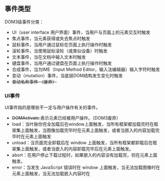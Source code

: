 ## 事件类型

DOM3级事件分类：

* UI（user interface 用户界面）事件，当用户与页面上的元素交互时触发
* 焦点事件，当元素获得或失去焦点时触发
* 鼠标事件，当用户通过鼠标在页面上执行操作时触发
* 滚轮事件，当使用鼠标滚轮（或类似设备）时触发
* 文本事件，当在文档中输入文本时触发
* 键盘事件，当用户通过键盘在页面上执行操作时触发
* 合成事件，当为IME（Input Method Editor，输入法编辑器）输入字符时触发
* 变动（mutation）事件，当底层DOM结构发生变化时触发
* ~~变动名称事件 （废弃）~~

### UI事件

UI事件指的是哪些不一定与用户操作有关的事件。

* ~~DOMActivate~~:表示元素已经被用户操作。（DOM3废弃）
* load：当叶脉你完全加载后在window上面触发，当所有框架都加载完时在框架集上面触发，当图像加载完毕时在<img>元素上面触发，或者当嵌入的内容加载完毕时在<object>元素上面触发
* unload：当页面完全卸载后在 window 上面触发，当所有框架都卸载后在框架集上面触发，或者当嵌入的内容卸载完毕后在<object>元素上面触发。
* abort：在用户停止下载过程时，如果嵌入的内容没有加载完，则在<object>元素上面触发。
* error：当发生 JavaScript 错误时在 window 上面触发，当无法加载图像时在<img>元素上面触发，当无法加载嵌入内容时在<object>元素上面触发，或者当有一或多个框架无法加载时在框架集上面触发。
* select：当用户选择文本框（<input>或<texterea>）中的一或多个字符时触发。
* resize：当窗口或框架的大小变化时在 window 或框架上面触发。
* scroll：当用户滚动带滚动条的元素中的内容时，在该元素上面触发。 <body>元素中包含所加载页面的滚动条

1. load事件

   当页面完全加载后（包括所有图像，js文件，css文件等外部资源），就触发window 上面的load事件。

   可以在 HTML 中为任何图像指定 onload 事件处理程序

   ```js
   //方式1
   <img src="smile.gif" onload="alert('Image loaded.')">
   // 方式2
   var image = document.getElementById("myImage");
   	EventUtil.addHandler(image, "load", function(event){
   	event = EventUtil.getEvent(event);
   	alert(EventUtil.getTarget(event).src);
   });
   ```

   > 在创建新的<img>元素时，可以为其指定一个事件处理程序，以便图像加载完毕后给出提示。

   ```js
   EventUtil.addHandler(window,'load',function(){
       var image = document.createElement('img');
       // 在指定src属性之前先指定事件
       EventUtil.addHandler(image,"load",function(event){
           event = EventUtil.getEvent(event)
           alert(EventUtil.getTarget(event).src)
       })
       document.body.appendChild(image);
       image.src = 'img.png'
   })
   ```

   **新图像元素不一定要从添加到文档后才开始下载，只要设置了 src 属性就会开始下载。**

   在 IE9+、 Firefox、 Opera、 Chrome 和 Safari 3+及更高版本中， <script>元素也会触发 load 事件，以便开发人员确定动态加载的 JavaScript 文件是否加载完毕。与图像不同，只有在设置了<script>元素的 src 属性并将该元素添加到文档后，才会开始下载 JavaScript 文件。换句话说，对于<script>元素而言，指定 src 属性和指定事件处理程序的先后顺序就不重要了。

   ```js
   EventUtil.addHandler(window,'load',function(){
       var script = document.createElement('script')
       EventUtil.addHandler(script,'load',function(event){
           alert('script loaded')
       })
       script.src = 'example.js'
       document.body.appendChild(script)
   })
   ```

   > IE 和 Opera 还支持<link>元素上的 load 事件，以便开发人员确定样式表是否加载完毕。

2. unload事件

   与load事件对应的是unload事件，这个事件在文档被完全卸载后触发。只要用户从一个页面切换到另一个页面，就会发生unload事件。而利用这个事件最多的情况是清除引用，以避免内存泄露。

   ```js
   EventUtil.addHandler(window, "unload", function(event){
   	alert("Unloaded");
   });
   ```

   ```html
   <body onunload="alert('Unloaded!')"></body>
   ```

   >无论使用哪种方式，都要小心编写 onunload 事件处理程序中的代码。既然 unload 事件是在一切都被卸载之后才触发，那么在页面加载后存在的那些对象，此时就不一定存在了。此时，操作 DOM 节点或者元素的样式就会导致错误。

3. resize事件

   当浏览器窗口被调整到一个新的高度或宽度时，就会触发resize事件。这个事件在window上触发，因此可以通过js或者<body>元素中的onresize特性来指定事件处理程序

   ```js
   EventUtil.addHandler(window, "resize", function(event){
       alert("Resized");
   });
   ```

   >与其他发生在 window 上的事件类似，在兼容 DOM 的浏览器中，传入事件处理程序中的 event 对象有一个 target 属性，值为 document；而 IE8 及之前版本则未提供任何属性。

   IE、 Safari、 Chrome 和 Opera 会在浏览器窗口变化了 1 像素时就触发 resize 事件，然后随着变化不断重复触发。 Firefox 则只会在用户停止调整窗口大小时才会触发 resize 事件。(防止大量计算)

4. scroll事件

   在混杂模式下，可以通过<body>元素的 scrollLeft 和 scrollTop 来监控到这一变化；而在标准模式下，除 Safari 之外的所有浏览器都会通过<html>元素来反映这一变化（Safari 仍然基于<body>跟踪滚动位置），如下面的例子所示：

   ```js
   EventUtil.addHandler(window, "scroll", function(event){
   	if (document.compatMode == "CSS1Compat"){
   		alert(document.documentElement.scrollTop);
   	} else {
   		alert(document.body.scrollTop);
   	}
   });
   ```

   > scroll 事件也会在文档被滚动期间重复被触发，

### 焦点事件

焦点事件会在页面元素获得或失去焦点时触发。利用这些事件并与 document.hasFocus()方法及document.activeElement 属性配合，可以知晓用户在页面上的行踪。

* blur：在元素失去焦点时触发，这个事件不会冒泡；所有浏览器都支持它

* focus：在元素获得检点时触发，这个事件不会冒泡；所有浏览器都支持它

* focusin：在元素获得焦点时触发。这个事件与 HTML 事件 focus 等价，但它冒泡。支持这个事件的浏览器有 IE5.5+、 Safari 5.1+、 Opera 11.5+和 Chrome。

* focusout：在元素失去焦点时触发。这个事件是 HTML 事件 blur 的通用版本。支持这个事件的浏览器有 IE5.5+、 Safari 5.1+、 Opera 11.5+和 Chrome。

* ~~DOMFocusOut：在元素失去焦点时触发。这个事件是 HTML 事件 blur 的通用版本。只有 Opera支持这个事件。 DOM3 级事件废弃了 DOMFocusOut，选择了 focusout。~~

* ~~DOMFocusOut：在元素失去焦点时触发。这个事件是 HTML 事件 blur 的通用版本。只有 Opera支持这个事件。 DOM3 级事件废弃了 DOMFocusOut，选择了 focusout。~~

  当焦点从页面中过的一个元素移动到另外一个元素，会依次触发下列事件：

  (1) focusout 在失去焦点的元素上触发；
  (2) focusin 在获得焦点的元素上触发；
  (3) blur 在失去焦点的元素上触发；
  (4) DOMFocusOut 在失去焦点的元素上触发；
  (5) focus 在获得焦点的元素上触发；
  (6) DOMFocusIn 在获得焦点的元素上触发。

### 鼠标与滚轮事件

* click：在用户单击主鼠标按钮或者按下回车键时触发
* dblclick：在用户双击主鼠标按钮时触发。
* mousedown：在用户按下任意鼠标时触发。不能通过键盘触发
* mouseenter：在鼠标光标从元素外部首次移动到元素范围之内时触发。不冒泡且在光标移动到后代元素上不会触发。
* mouseleave：在位于元素上方的鼠标光标移动到元素范围之外时触发。不冒泡且在光标移动到后代元素上不会触发。
* mousemove：当鼠标指针在元素内部移动时重复地触发。不能通过键盘触发
* mouseout：在鼠标指针位于一个元素上方，然后用户将其移入另一个元素时触发。又移入的另一个元素可能位于前一个元素的外部。也可能时这个元素的子元素。
* mouseover：在鼠标指针位于一个元素外部，然后用户将其首次移入另一个元素边界之内时触发。
* mouseup：在用户回访鼠标按钮时触发。no键盘

页面上所有元素都支持鼠标时间。除了mouseenter和mouseleave,所有鼠标事件都会冒泡，也可以被取消，而取消鼠标事件将会影响浏览器默认行为。取消鼠标事件的默认行为会影响其他事件，因为鼠标事件与其他事件是密不可分的关系。

​	只有在同一个元素上相继触发 mousedown 和 mouseup事件，才会触发 click事件；如果mousedown 或 mouseup中的一个被取消，就不会触发click事件。类似地，只有触发两次click事件，才会触发一次dblclick事件。如果阻止了连续两次触发click事件，那么就不会触发dblclick事件了。

1. mousedown
2. mouseup
3. click
4. mousedown
5. mouseup
6. click
7. dblclick

> click和dblclick事件都会依赖于其他先行事件的触发；mousedown和mouseup则不受其他事件的影响

```js
// 检测浏览器是否支持DOM2级事件
var isSupported = document.implementation.hasFeature("MouseEvents", "2.0");
// 检测浏览器是否支持DOM3级事件
var isSupported = document.implementation.hasFeature("MouseEvent", "3.0")
```

* 鼠标滚轮事件 mousewheel。跟踪鼠标滚轮

1. 客户区坐标位置

   鼠标事件都是在浏览器视口中的特定位置上发生的。这个位置信息保存在事件对象的 clientX 和clientY 属性中。所有浏览器都支持这两个属性，它们的值表示事件发生时鼠标指针在视口中的水平和垂直坐标。

2. 页面坐标位置

   页面坐标通过事件对象的 pageX 和pageY 属性，能告诉你事件是在页面中的什么位置发生的。换句话说，这两个属性表示鼠标光标在页面中的位置，因此坐标是从页面本身而非视口的左边和顶边计算的。

   在页面没有滚动的情况下， pageX 和 pageY 的值与 clientX 和 clientY 的值相等。

   > IE8 及更早版本不支持事件对象上的页面坐标，不过使用客户区坐标和滚动信息可以计算出来。

3. 屏幕坐标位置

   相对于整个电脑屏幕的位置。而通过 screenX 和 screenY 属性就可以确定鼠标事件发生时鼠标指针相对于整个屏幕的坐标信息。

4. 修改键

   虽然鼠标事件主要是使用鼠标来触发的，但在按下鼠标时键盘上的某些键的状态也可以影响到所要采取的操作。这些修改键就是 Shift、 Ctrl、 Alt 和 Meta（在 Windows 键盘中是 Windows 键，在苹果机中是 Cmd 键） ，它们经常被用来修改鼠标事件的行为。 DOM 为此规定了 4 个属性，表示这些修改键的状态： **shiftKey、 ctrlKey、 altKey 和 metaKey**。这些属性中包含的都是布尔值，如果相应的键被按下了，则值为 true，否则值为 false。当某个鼠标事件发生时，通过检测这几个属性就可以确定用户是否同时按下了其中的键。

5. 相关元素

   在发生 mouseover 和 mouserout 事件时，还会涉及更多的元素。这两个事件都会涉及把鼠标指针从一个元素的边界之内移动到另一个元素的边界之内。对 mouseover 事件而言，事件的主目标是获得光标的元素，而相关元素就是那个失去光标的元素。类似地，对 mouseout 事件而言，事件的主目标是失去光标的元素，而相关元素则是获得光标的元素。

   DOM 通过 event 对象的 relatedTarget 属性提供了相关元素的信息。这个属性只对于 mouseover和 mouseout 事件才包含值；对于其他事件，这个属性的值是 null。IE8及之前版本不支持 relatedTarget属性，但提供了保存着同样信息的不同属性。在 mouseover 事件触发时， IE 的 fromElement 属性中保存了相关元素；在 mouseout 事件触发时， IE 的 toElement 属性中保存着相关元素。（IE9 支持所有这些
   属性。）

   ```js
   // 获取相关元素方法
   getRelatedTarget: function(event){
   	if (event.relatedTarget){
   		return event.relatedTarget;
   	} else if (event.toElement){
       	return event.toElement;
       } else if (event.fromElement){
       	return event.fromElement;
       } else {
       	return null;
       }
   },
   ```

6. 鼠标按钮

    只有在主鼠标按钮被单击（或键盘回车键被按下）时才会触发 click 事件，因此检测按钮的信息并不是必要的。但对于 mousedown 和 mouseup 事件来说，则在其 event 对象存在一个 button 属性，表示按下或释放的按钮。 DOM 的 button 属性可能有如下 3 个值： 0 表示主鼠标按钮， 1 表示中间的鼠标按钮（鼠标滚轮按钮） ， 2 表示次鼠标按钮。在常规的设置中，主鼠标按钮就是鼠标左键，而次鼠标按钮就是鼠标右键。

    > IE8 及之前版本也提供了 button 属性，但这个属性的值与 DOM 的 button 属性有很大差异

   ```js
   getButton: function(event){
       if (document.implementation.hasFeature("MouseEvents", "2.0")){
       	return event.button;
       } else {
           switch(event.button){
               case 0:
               case 1:
               case 3:
               case 5:
               case 7:
                   return 0;
               case 2:
               case 6:
                   return 2;
               case 4:
                   return 1;
           }
       }
   },
   ```

   ​

7. 更多事件信息

   “ DOM2 级事件”规范在 event 对象中还提供了 detail 属性，用于给出有关事件的更多信息。对于鼠标事件来说， detail 中包含了一个数值，表示在给定位置上发生了多少次单击。在同一个元素上相继地发生一次 mousedown 和一次 mouseup 事件算作一次单击。 detail 属性从 1 开始计数，每次单击发生后都会递增。如果鼠标在 mousedown 和 mouseup 之间移动了位置，则 detail 会被重置为 0。

8. 鼠标滚轮事件

   当用户通过鼠标滚轮与页面交互、在垂直方向上滚动页面时（无论向上还是向下），就会触发 mousewheel事件。这个事件可以在任何元素上面触发，最终会冒泡到 document（IE8）或 window（IE9、 Opera、Chrome 及 Safari）对象。与 mousewheel 事件对应的 event 对象除包含鼠标事件的所有标准信息外，还包含一个特殊的 wheelDelta 属性。当用户向前滚动鼠标滚轮时， wheelDelta 是 120 的倍数；当用户向后滚动鼠标滚轮时， wheelDelta 是-120 的倍数。

   多数情况下，只要知道鼠标滚轮滚动的方向就够了，而这通过检测 wheelDelta 的正负号就可以确定。在 Opera 9.5 之前的版本中， wheelDelta 值的正负号是颠倒的。

   Firefox 支持一个名为 DOMMouseScroll 的类似事件，也是在鼠标滚轮滚动时触发。与 mousewheel事件一样， DOMMouseScroll 也被视为鼠标事件，因而包含与鼠标事件有关的所有属性。而有关鼠标滚轮的信息则保存在 detail 属性中，当向前滚动鼠标滚轮时，这个属性的值是-3 的倍数，当向后滚动鼠标滚轮时，这个属性的值是 3 的倍数。

   ```js
   getWheelDelta: function(event){
       if (event.wheelDelta){
       	return (client.engine.opera && client.engine.opera < 9.5 ?-event.wheelDelta : event.wheelDelta);
       } else {
       	return -event.detail * 40;
       }
   }
   ```

9. 触摸设备

   * 不支持 dblclick 事件。双击浏览器窗口会放大画面，而且没有办法改变该行为。
   *  轻击可单击元素会触发 mousemove 事件。如果此操作会导致内容变化，将不再有其他事件发生；如果屏幕没有因此变化，那么会依次发生 mousedown、 mouseup 和 click 事件。轻击不可单击的元素不会触发任何事件。可单击的元素是指那些单击可产生默认操作的元素（如链接） ，或者那些已经被指定了 onclick 事件处理程序的元素。
   *  mousemove 事件也会触发 mouseover 和 mouseout 事件。
   * 两个手指放在屏幕上且页面随手指移动而滚动时会触发 mousewheel 和 scroll 事件。

10. 无障碍性问题

   我们不建议使用 click 之外的其他鼠标事件来展示功能或引发代码执行。因为这样会给盲人或视障用户造成极大不便。

   * 使用 click 事件执行代码。有人指出通过 onmousedown 执行代码会让人觉得速度更快，对视力正常的人来说这是没错的。但是，在屏幕阅读器中，由于无法触发 mousedown 事件，结果就会造成代码无法执行。
   * 不要使用 onmouseover 向用户显示新的选项。原因同上，屏幕阅读器无法触发这个事件。如果确实非要通过这种方式来显示新选项，可以考虑添加显示相同信息的键盘快捷方式。
   * 不要使用 dblclick 执行重要的操作。键盘无法触发这个事件。

### 键盘与文本事件

对键盘事件的支持主要遵循的是 DOM0 级。

* keydown：当用户按下键盘上的***任意键***时触发，而且如果按住不放的话，会重复触发此事件。
* keypress：当用户按下键盘上的***字符键***时触发，而且如果按住不放的话，会重复触发此事件。按下 Esc 键也会触发这个事件。Safari 3.1 之前的版本也会在用户按下非字符键时触发 keypress事件。


* keyup：当用户释放键盘上的键时触发。

虽然所有元素都支持以上 3 个事件，但只有在用户通过文本框输入文本时才最常用到。

只有一个文本事件： textInput。这个事件是对 keypress 的补充，用意是在将文本显示给用户之前更容易拦截文本。在文本插入文本框之前会触发 textInput 事件。

​	在用户按了一下键盘上的字符键时，首先会触发 keydown 事件，然后紧跟着是 keypress 事件，最后会触发 keyup 事件。 其中， keydown 和 keypress 都是在文本框发生变化之前被触发的；而 keyup事件则是在文本框已经发生变化之后被触发的。如果用户按下了一个字符键不放，就会重复触发keydown 和 keypress 事件，直到用户松开该键为止。

 	如果用户按下的是一个非字符键，那么首先会触发 keydown 事件，然后就是 keyup 事件。如果按住这个非字符键不放，那么就会一直重复触发 keydown 事件，直到用户松开这个键，此时会触发 keyup事件。

1. 键码

   在发生 keydown 和 keyup 事件时， event 对象的 keyCode 属性中会包含一个代码，与键盘上一个特定的键对应。对数字字母字符键， keyCode 属性的值与 ASCII 码中对应小写字母或数字的编码相同

2. 字符编码

   发生 keypress 事件意味着按下的键会影响到屏幕中文本的显示。在所有浏览器中，按下能够插入或删除字符的键都会触发 keypress 事件；

   IE9、 Firefox、 Chrome 和 Safari 的 event 对象都支持一个 charCode 属性，这个属性只有在发生keypress 事件时才包含值，而且这个值是按下的那个键所代表字符的 ASCII 编码。此时的 keyCode通常等于 0 或者也可能等于所按键的键码。IE8 及之前版本和 Opera 则是在 keyCode 中保存字符的 ASCII编码。要想以跨浏览器的方式取得字符编码，必须首先检测 charCode 属性是否可用，如果不可用则使用 keyCode.

   ```js
   getCharCode: function(event){
   	if (typeof event.charCode == "number"){
   		return event.charCode;
   	} else {
   		return event.keyCode;
   	}
   }
   // 在取得了字符编码之后，就可以使用 String.fromCharCode()将其转换成实际的字符
   ```

3. DOM3级变化(了解)

    DOM3级事件中的键盘事件，不再包含 charCode 属性，而是包含两个新属性： key 和 char。

    key 属性是为了取代 keyCode 而新增的，它的值是一个字符串。在按下某个字符键时， key的值就是相应的文本字符（如“ k”或“ M”）；在按下非字符键时， key 的值是相应键的名（如“ Shift”或“ Down”） 。而 char 属性在按下字符键时的行为与 key 相同，但在按下非字符键时值为 null

    DOM3 级事件还添加了一个名为 location 的属性，这是一个数值，表示按下了什么位置上的键：
      0 表示默认键盘， 1 表示左侧位置（例如左位的 Alt 键）， 2 表示右侧位置（例如右侧的 Shift 键）， 3 表示数字小键盘， 4 表示移动设备键盘（也就是虚拟键盘）， 5 表示手柄（如任天堂 Wii 控制器）

    event 对象添加了 getModifierState()方法。这个方法接收一个参数，即等于 Shift、
      Control、 AltGraph 或 Meta 的字符串，表示要检测的修改键。

4. textTnput事件

   DOM3级事件 规范中引入一个新事件，**textInput** 当用户在可编辑区域中输入字符时，就会触发这个事件。这个用于替代 keypress 的 textInput 事件的行为稍有不同。**区别之一**就是任何可以获得焦点的元素都可以触发 keypress 事件，但只有可编辑区域才能触发 textInput事件。**区别之二**是 textInput 事件只会在用户按下能够输入实际字符的键时才会被触发，而 keypress事件则在按下那些能够影响文本显示的键时也会触发（例如退格键）。由于 textInput 事件主要考虑的是字符，因此它的 event 对象中还包含一个 data 属性，这个属性的值就是用户输入的字符（而非字符编码）。换句话说，用户在没有按上档键的情况下按下了 S 键，data 的值就是"s"，而如果在按住上档键时按下该键， data 的值就是"S"。

    event 对象上还有一个属性，叫 inputMethod，表示把文本输入到文本框中的方式。

    0，表示浏览器不确定是怎么输入的。
    1，表示是使用键盘输入的。
    2，表示文本是粘贴进来的。
    3，表示文本是拖放进来的。
    4，表示文本是使用 IME 输入的。
    5，表示文本是通过在表单中选择某一项输入的。
    6，表示文本是通过手写输入的（比如使用手写笔）。
    7，表示文本是通过语音输入的。
    8，表示文本是通过几种方法组合输入的。
    9，表示文本是通过脚本输入的。
   使用这个属性可以确定文本是如何输入到控件中的，从而可以验证其有效性。支持 textInput 属性的浏览器有 IE9+、 Safari 和 Chrome。只有 IE 支持 inputMethod 属性。

5. 设备中的键盘事件

### 复合事件

复合事件（composition event）是DOM3级事件中新添加的一类事件。用于处理IME的输入序列。IME（input Method Editor 输入法编辑器）可以让用户输入在物理键盘上找不到的字符。IME通常需要同时按住多个键，但最终只输入一个字符。复合事件就是针对检测和处理这种输入而设计的。

* compositionstart：在 IME 的文本复合系统打开时触发，表示要开始输入了
* compositionupdate：在向输入字段中插入新字符时触发。
* compositionend：在 IME 的文本复合系统关闭时触发，表示返回正常键盘输入状态

复合事件与文本事件在很多方面都很相似。在触发复合事件时，目标是接收文本的输入字段。但它比文本事件的事件对象多一个属性 data

* 如果在 compositionstart 事件发生时访问，包含正在编辑的文本（例如，已经选中的需要马上替换的文本）；

* 如果在 compositionupdate 事件发生时访问，包含正插入的新字符；

* 如果在 compositionend 事件发生时访问，包含此次输入会话中插入的所有字符

  > 要确定浏览器是否支持复合事件，可以使用以下代码：

  ```js
  var isSupported = document.implementation.hasFeature("CompositionEvent", "3.0");
  ```

### 变动事件

DOM2 级的变动（mutation）事件能在 DOM 中的某一部分发生变化时给出提示。变动事件是为 XML或 HTML DOM 设计的，并不特定于某种语言。 DOM2 级定义了如下变动事件。

* DOMSubtreeModified：在 DOM 结构中发生任何变化时触发。这个事件在其他任何事件触发后都会触发。
* DOMNodeInserted：在一个节点作为子节点被插入到另一个节点中时触发。
* DOMNodeRemoved：在节点从其父节点中被移除时触发。
* DOMNodeInsertedIntoDocument：在一个节点被直接插入文档或通过子树间接插入文档之后触发。这个事件在 DOMNodeInserted 之后触发。
*  DOMNodeRemovedFromDocument：在一个节点被直接从文档中移除或通过子树间接从文档中移除之前触发。这个事件在 DOMNodeRemoved 之后触发。
*  DOMAttrModified：在特性被修改之后触发。
* DOMCharacterDataModified：在文本节点的值发生变化时触发。

 DOM3 级事件模块作废了很多变动事件

1. 删除节点

   在使用removeChild()或replaceChild()从 DOM中删除节点时，首先会触发DOMNodeRemoved事件。这个事件的目标（event.target）是被删除的节点，而 event.relatedNode 属性中包含着对目标节点父节点的引用。在这个事件触发时，节点尚未从其父节点删除，因此其 parentNode 属性仍然指向父节点（与 event.relatedNode 相同）。这个事件会冒泡，因而可以在 DOM 的任何层次上面处
   理它。

   如果被移除的节点包含子节点，那么在其所有子节点以及这个被移除的节点上会相继触发DOMNodeRemovedFromDocument 事件。但这个事件不会冒泡，所以只有直接指定给其中一个子节点的事件处理程序才会被调用。这个事件的目标是相应的子节点或者那个被移除的节点，除此之外 event对象中不包含其他信息。
   紧随其后触发的是 DOMSubtreeModified 事件。这个事件的目标是被移除节点的父节点；此时的event 对象也不会提供与事件相关的其他信息。

2. 插入节点

   在使用 appendChild()、 replaceChild()或 insertBefore()向 DOM 中插入节点时，首先会触发 DOMNodeInserted 事件。这个事件的目标是被插入的节点，而 event.relatedNode 属性中包含一个对父节点的引用。在这个事件触发时，节点已经被插入到了新的父节点中。这个事件是冒泡的，因此可以在 DOM 的各个层次上处理它。
   紧接着，会在新插入的节点上面触发 DOMNodeInsertedIntoDocument 事件。这个事件不冒泡，因此必须在插入节点之前为它添加这个事件处理程序。这个事件的目标是被插入的节点，除此之外event 对象中不包含其他信息。
   最后一个触发的事件是 DOMSubtreeModified，触发于新插入节点的父节点。

### HTML5事件

1. contextmenu 事件

    用以表示何时应该显示上下文菜单(右键菜单)，以便开发人员取消默认的上下文菜单而提供自定义的菜单。

   ```js
   EventUtil.addHandler(window, "load", function(event){
       var div = document.getElementById("myDiv");
       EventUtil.addHandler(div, "contextmenu", function(event){
           event = EventUtil.getEvent(event);
           EventUtil.preventDefault(event);
           var menu = document.getElementById("myMenu");
           menu.style.left = event.clientX + "px";
           menu.style.top = event.clientY + "px";
           menu.style.visibility = "visible";
       });
       EventUtil.addHandler(document, "click", function(event){
       	document.getElementById("myMenu").style.visibility = "hidden";
       });
   });
   ```

2. beforeunload 事件

   之所以有发生在 window 对象上的 beforeunload 事件，是为了让开发人员有可能在页面卸载前阻止这一操作。(关闭窗口是提示用户是否真的要关闭)

   为了显示这个弹出对话框，必须将 event.returnValue 的值设置为要显示给用户的字符串

   ```js
   EventUtil.addHandler(window, "beforeunload", function(event){
       event = EventUtil.getEvent(event);
       var message = "I'm really going to miss you if you go.";
       event.returnValue = message;
       return message;
   });
   ```

   ​

3. DOMContentLoaded 事件

    DOMContentLoaded 事件则在形成完整的 DOM 树之后就会触发，
   不理会图像、 JavaScript 文件、 CSS 文件或其他资源是否已经下载完毕。与 load 事件不同，DOMContentLoaded 支持在页面下载的早期添加事件处理程序，这也就意味着用户能够尽早地与页面进行交互。

   DOMContentLoaded 事件对象不会提供任何额外的信息（其 target 属性是document）。通常这个事件既可以添加事件处理程序，也可以执行其他 DOM 操作。这个事件始终都会在 load 事件之前触发。

4. readystatechange 事件

   IE 为 DOM 文档中的某些部分提供了 readystatechange 事件。这个事件的目的是提供与文档或元素的加载状态有关的信息，但这个事件的行为有时候也很难预料。

5. pageshow 和 pagehide 事件

6. hashchange 事件

   HTML5 新增了 hashchange 事件，以便在 URL 的参数列表（及 URL 中“ #”号后面的所有字符串）发生变化时通知开发人员。之所以新增这个事件，是因为在 Ajax 应用中，开发人员经常要利用 URL 参数列表来保存状态或导航信息。

### 设备事件

1. orientationchange 事件

   苹果公司为移动 Safari 中添加了 orientationchange 事件，以便开发人员能够确定用户何时将设备由横向查看模式切换为纵向查看模式。移动 Safari 的window.orientation 属性中可能包含 3 个值：0 表示肖像模式， 90 表示向左旋转的横向模式（“主屏幕”按钮在右侧）， -90 表示向右旋转的横向模式（“主屏幕”按钮在左侧）。相关文档中还提到一个值，即 180 表示 iPhone 头朝下；但这种模式至今
   尚未得到支持。

   只要用户改变了设备的查看模式，就会触发 orientationchange 事件。此时的 event 对象不包含任何有价值的信息，因为唯一相关的信息可以通过 window.orientation 访问到。

2. MozOrientation 事件

   Firefox 3.6 为检测设备的方向引入了一个名为 MozOrientation 的新事件。（前缀 Moz 表示这是特定于浏览器开发商的事件，不是标准事件。）当设备的加速计检测到设备方向改变时，就会触发这个事件。但这个事件与 iOS 中的 orientationchange 事件不同，该事件只能提供一个平面的方向变化。

   event 对象包含三个属性： x、 y 和 z。这几个属性的值都介于 1 到-1 之间，表示不同坐标轴上的方向。在静止状态下， x 值为 0， y 值为 0， z 值为 1（表示设备处于竖直状态）。如果设备向右倾斜， x 值会减小；反之，向左倾斜， x 值会增大。类似地，如果设备向远离用户的方向倾斜， y 值会减小，向接近用户的方向倾斜， y 值会增大。 z 轴检测垂直加速度度， 1 表示静止不动，在设备移动时值会减小。（失重状态下值为 0。）

   只有带加速计的设备才支持 MozOrientation 事件，

3. deviceorientation 事件

   DeviceOrientation Event 规范定义的 deviceorientation 事件与 MozOrientation 事件类似。它也是在加速计检测到设备方向变化时在 window 对象上触发，而且具有与 MozOrientation 事件相同的支持限制。不过， deviceorientation 事件的意图是告诉开发人员设备在空间中朝向哪儿，而不是如何移动。

   设备在三维空间中是靠 x、 y 和 z 轴来定位的。当设备静止放在水平表面上时，这三个值都是 0。 x轴方向是从左往右， y 轴方向是从下往上， z 轴方向是从后往前

   触发 deviceorientation 事件时，事件对象中包含着每个轴相对于设备静止状态下发生变化的信息。事件对象包含以下 5 个属性。
    alpha：在围绕 z 轴旋转时（即左右旋转时）， y 轴的度数差；是一个介于 0 到 360 之间的浮点数。
    beta：在围绕 x 轴旋转时（即前后旋转时） ， z 轴的度数差；是一个介于180 到 180 之间的浮点数。
    gamma：在围绕 y 轴旋转时（即扭转设备时） ， z 轴的度数差；是一个介于90 到 90 之间的浮点数。
    absolute：布尔值，表示设备是否返回一个绝对值。
    compassCalibrated：布尔值，表示设备的指南针是否校准过。

4.  devicemotion 事件

    devicemotion 事件。这个事件是要告诉开发人员设备
      什么时候移动，而不仅仅是设备方向如何改变。例如，通过 devicemotion 能够检测到设备是不是正在往下掉，或者是不是被走着的人拿在手里。

   触发 devicemotion 事件时，事件对象包含以下属性。
    acceleration：一个包含 x、 y 和 z 属性的对象，在不考虑重力的情况下，告诉你在每个方向上的加速度。
    accelerationIncludingGravity：一个包含 x、 y 和 z 属性的对象，在考虑 z 轴自然重力加速度的情况下，告诉你在每个方向上的加速度。
    interval：以毫秒表示的时间值，必须在另一个 devicemotion 事件触发前传入。这个值在每个事件中应该是一个常量

    rotationRate：一个包含表示方向的 alpha、 beta 和 gamma 属性的对象。

### 触摸与手势事件

1. 触摸事件

   触摸事件会在用户手指放在屏幕上面时、在屏幕上滑动时或从屏幕上移开时触发。

   * touchstart：当手指触摸屏幕时触发；即使已经有一个手指放在了屏幕上也会触发。
   *  touchmove：当手指在屏幕上滑动时连续地触发。在这个事件发生期间，调用 preventDefault()可以阻止滚动。
   *  touchend：当手指从屏幕上移开时触发。
   * touchcancel：当系统停止跟踪触摸时触发。关于此事件的确切触发时间，文档中没有明确说明。

   上面这几个事件都会冒泡，也都可以取消。虽然这些触摸事件没有在 DOM 规范中定义，但它们却是以兼容 DOM 的方式实现的。因此，每个触摸事件的 event 对象都提供了在鼠标事件中常见的属性：
   bubbles、cancelable、view、clientX、clientY、screenX、screenY、detail、altKey、shiftKey、ctrlKey 和 metaKey。

   除了常见的 DOM 属性外，触摸事件还包含下列三个用于跟踪触摸的属性。
    touches：表示当前跟踪的触摸操作的 Touch 对象的数组。
    targetTouchs：特定于事件目标的 Touch 对象的数组。
    changeTouches：表示自上次触摸以来发生了什么改变的 Touch 对象的数组。

   每个 Touch 对象包含下列属性。

    clientX：触摸目标在视口中的 x 坐标。
    clientY：触摸目标在视口中的 y 坐标。
    identifier：标识触摸的唯一 ID。
    pageX：触摸目标在页面中的 x 坐标。
    pageY：触摸目标在页面中的 y 坐标。
    screenX：触摸目标在屏幕中的 x 坐标。
    screenY：触摸目标在屏幕中的 y 坐标。
    target：触摸的 DOM 节点目标。

2. 手势事件

   iOS 2.0 中的 Safari 还引入了一组手势事件。当两个手指触摸屏幕时就会产生手势，手势通常会改变显示项的大小，或者旋转显示项。有三个手势事件，分别介绍如下。
    gesturestart：当一个手指已经按在屏幕上而另一个手指又触摸屏幕时触发。
    gesturechange：当触摸屏幕的任何一个手指的位置发生变化时触发。
    gestureend：当任何一个手指从屏幕上面移开时触发。

   event 对象都包含两个额外的属性： rotation 和 scale。其中， rotation 属性表
   示手指变化引起的旋转角度，负值表示逆时针旋转，正值表示顺时针旋转（该值从 0 开始）。而 scale属性表示两个手指间距离的变化情况（例如向内收缩会缩短距离）；这个值从 1 开始，并随距离拉大而增长，随距离缩短而减小。


